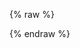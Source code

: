 {% raw %}

<script crossorigin="anonymous" integrity="sha384-RC5FQv0qQwIinNafeSbW+modR85TDpQ77GO6Vv8AyzUew0yyyihHHUmTuYc0Leu0" src="https://lib.baomitu.com/webfont/1.6.28/webfontloader.js"></script>
<script crossorigin="anonymous" integrity="sha384-ZgIbwPs/Zlg3bFdlInNFh6tusOoVdEV4bet5KD4r0XCrc7JpzmeTzxINnCGkeF4S" src="https://lib.baomitu.com/snap.svg/0.5.1/snap.svg-min.js"></script>
<script crossorigin="anonymous" integrity="sha384-5DWzr9S4agqS3WKvPrhFKJagpYyHOBsf3/DxuDKORyqCv2sYer9c/ExdhPOL8CGh" src="https://lib.baomitu.com/underscore.js/1.9.1/underscore-min.js"></script>
<script crossorigin="anonymous" integrity="sha384-s+5yMcYnokaUAJ3FGAeGm9rpiXYD0ohDZllhKDXiM/3q/exCSWJG2TMrE2jpruUV" src="https://lib.baomitu.com/js-sequence-diagrams/1.0.6/sequence-diagram-min.js"></script>

{% endraw %}
